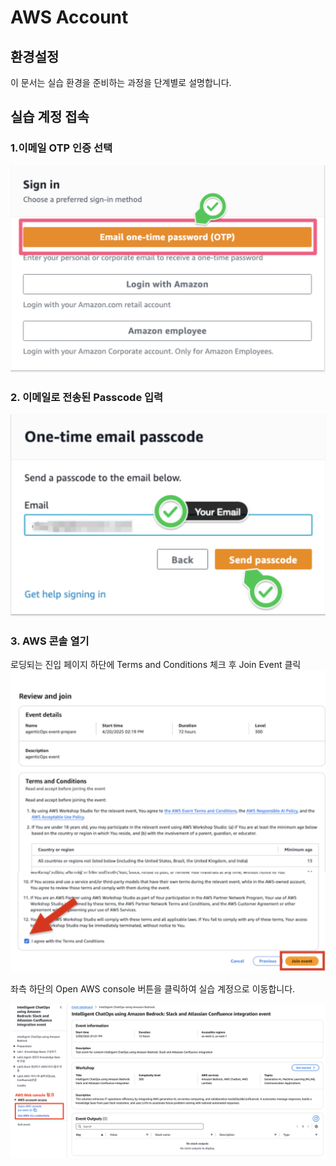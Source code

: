 # AWS Account

## 환경설정
이 문서는 실습 환경을 준비하는 과정을 단계별로 설명합니다.

## 실습 계정 접속

### 1.이메일 OTP 인증 선택
![alt text](image.png)

### 2. 이메일로 전송된 Passcode 입력
![alt text](image-1.png)

### 3. AWS 콘솔 열기
로딩되는 진입 페이지 하단에 Terms and Conditions 체크 후 Join Event 클릭
![alt text](image-2.png)

좌측 하단의 Open AWS console 버튼을 클릭하여 실습 계정으로 이동합니다.

![alt text](image-3.png)

